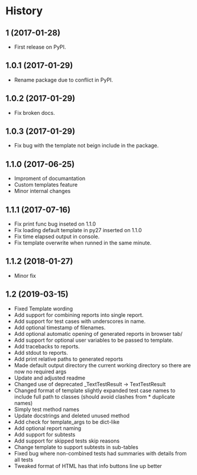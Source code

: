 # History


## 1 (2017-01-28)

* First release on PyPI.

## 1.0.1 (2017-01-29)

* Rename package due to conflict in PyPI.

## 1.0.2 (2017-01-29)

* Fix broken docs.

## 1.0.3 (2017-01-29)

* Fix bug with the template not beign include in the package.

## 1.1.0 (2017-06-25)

* Improment of documantation
* Custom templates feature
* Minor internal changes

## 1.1.1 (2017-07-16)

* Fix print func bug inseted on 1.1.0
* Fix loading default template in py27 inserted on 1.1.0
* Fix time elapsed output in console.
* Fix template overwrite when runned in the same minute.


## 1.1.2 (2018-01-27)

* Minor fix


## 1.2 (2019-03-15)

* Fixed Template wording
* Add support for combining reports into single report.
* Add support for test cases with underscores in name.
* Add optional timestamp of filenames.
* Add optional automatic opening of generated reports in browser tab/
* Add support for optional user variables to be passed to template.
* Add tracebacks to reports.
* Add stdout to reports.
* Add print relative paths to generated reports
* Made default output directory the current working directory so there are now no required args
* Update and adjusted readme
* Changed use of deprecated _TextTestResult -> TextTestResult
* Changed format of template slightly
expanded test case names to include full path to classes (should avoid clashes from * duplicate names)
* Simply test method names
* Update docstrings and deleted unused method
* Add check for template_args to be dict-like
* Add optional report naming
* Add support for subtests
* Add support for skipped tests skip reasons
* Change template to support subtests in sub-tables
* Fixed bug where non-combined tests had summaries with details from all tests
* Tweaked format of HTML has that info buttons line up better
